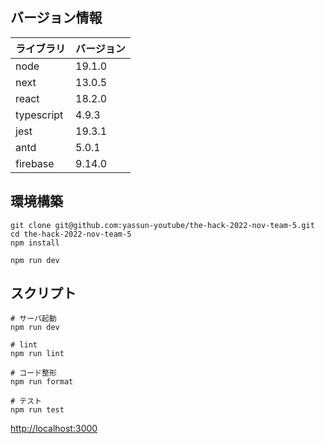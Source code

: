 ## バージョン情報

| ライブラリ | バージョン |
| ---------- | ---------- |
| node       | 19.1.0     |
| next       | 13.0.5     |
| react      | 18.2.0     |
| typescript | 4.9.3      |
| jest       | 19.3.1     |
| antd       | 5.0.1      |
| firebase   | 9.14.0     |


## 環境構築

```
git clone git@github.com:yassun-youtube/the-hack-2022-nov-team-5.git
cd the-hack-2022-nov-team-5
npm install

npm run dev
```

## スクリプト

```
# サーバ起動
npm run dev

# lint
npm run lint

# コード整形
npm run format

# テスト
npm run test
```

[http://localhost:3000](http://localhost:3000)
